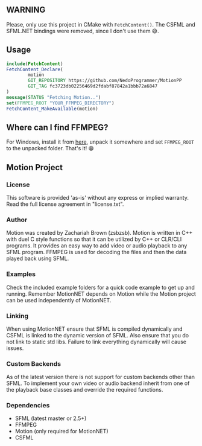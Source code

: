 ## WARNING
Please, only use this project in CMake with `FetchContent()`. The CSFML and SFML.NET bindings were removed, since I don't use them 😅.

## Usage
```cmake
include(FetchContent)
FetchContent_Declare(
        motion
        GIT_REPOSITORY https://github.com/NedoProgrammer/MotionPP
        GIT_TAG fc3723db02256469d2fdabf87842a1bbb72a6847
)
message(STATUS "Fetching Motion..")
set(FFMPEG_ROOT "YOUR_FFMPEG_DIRECTORY")
FetchContent_MakeAvailable(motion)
```

## Where can I find FFMPEG?
For Windows, install it from [here](https://github.com/GyanD/codexffmpeg/releases/tag/4.3.1-2020-11-19), unpack it somewhere and set `FFMPEG_ROOT` to the unpacked folder. That's it! 😁

## Motion Project

### License
This software is provided 'as-is' without any express or implied warranty. Read the full license agreement in "license.txt".


### Author
Motion was created by Zachariah Brown (zsbzsb). Motion is written in C++ with duel C style functions so that it can be utilized by C++ or CLR/CLI programs. It provides an easy way to add video or audio playback to any SFML program. FFMPEG is used for decoding the files and then the data played back using SFML.


### Examples
Check the included example folders for a quick code example to get up and running. Remember MotionNET depends on Motion while the Motion project can be used independently of MotionNET.

### Linking
When using MotionNET ensure that SFML is compiled dynamically and CSFML is linked to the dynamic version of SFML. Also ensure that you do not link to static std libs. Failure to link everything dynamically will cause issues.

### Custom Backends
As of the latest version there is not support for custom backends other than SFML. To implement your own video or audio backend inherit from one of the playback base classes and override the required functions.

### Dependencies
* SFML (latest master or 2.5+)
* FFMPEG
* Motion (only required for MotionNET)
* CSFML
